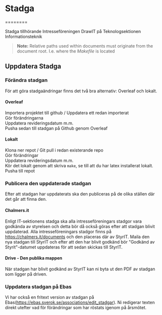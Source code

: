 # Stadga
========

Stadga tillhörande Intresseföreningen DrawIT på Teknologsektionen Informationsteknik

> **Note:**
> Relative paths used within documents must originate from the document root. I.e. where the *Makefile* is located
## Uppdatera Stadga

### Förändra stadgan
För att göra stadgaändringar finns det två bra alternativ: Overleaf och lokalt.

#### Overleaf 
  Importera projektet till github / Uppdatera ett redan importerat  
  Gör förändringarna  
  Uppdatera revideringsdatum m.m.  
  Pusha sedan till stadgan på Github genom Overleaf  

#### Lokalt
  Klona ner repot / Git pull i redan existerande repo  
  Gör förändringar  
  Uppdatera revideringsdatum m.m.  
  Kör det lokalt genom att skriva `make`, se till att du har latex installerat lokalt.  
  Pusha till repot 
  
### Publicera den uppdaterade stadgan
Efter att stadgan har uppdaterats ska den publiceras på de olika ställen där det går att finna den. 

#### Chalmers.it
Enligt IT-sektionens stadga ska alla intresseföreningars stadgor vara godkända av styrelsen och detta bör då också göras efter att stadgan blivit uppdaterad. Alla intresseföreningars stadgor finns på https://chalmers.it/documents och den placeras där av StyrIT. Maila den nya stadgan till StyrIT och efter att den har blivit godkänd bör "Godkänd av Styrit"-datumet uppdateras för att sedan skickas till StyrIT.

#### Drive - Den publika mappen
När stadgan har blivit godkänd av StyrIT kan ni byta ut den PDF av stadgan som ligger på driven.

### Uppdatera stadgan på Ebas
Vi har också en fritext version av stadgan på Ebas(https://ebas.sverok.se/associations/edit_stadgar). Ni redigerar texten direkt utefter vad för förändringar som har röstats igenom på årsmötet.
